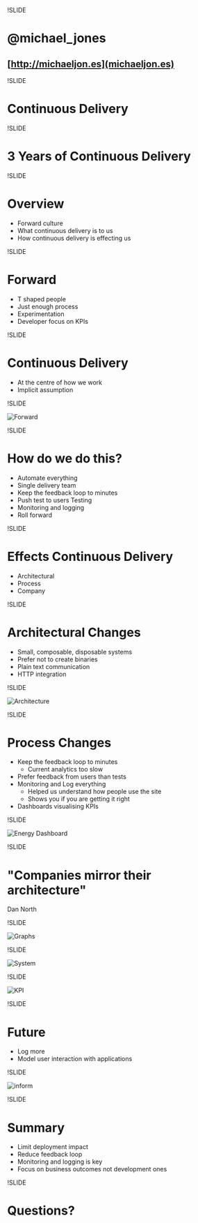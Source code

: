 !SLIDE

@michael_jones
==============
[http://michaeljon.es](michaeljon.es)
-------------------------------------

!SLIDE

Continuous Delivery
===================

!SLIDE

3 Years of Continuous Delivery
==============================
<!-- - or 3 years of Continuous Delivery without testing *

<small>* there is some testing</small> -->

!SLIDE

Overview
========
- Forward culture
- What continuous delivery is to us
- How continuous delivery is effecting us

!SLIDE

Forward
=================
- T shaped people
- Just enough process
- Experimentation
- Developer focus on KPIs


!SLIDE

Continuous Delivery
===================
- At the centre of how we work
- Implicit assumption

!SLIDE

![Forward](./images/forward_tech.png "Forward")

!SLIDE

How do we do this? 
==================
- Automate everything
- Single delivery team
- Keep the feedback loop to minutes
- Push test to users Testing
- Monitoring and logging
- Roll forward

!SLIDE

Effects Continuous Delivery
===========================
- Architectural
- Process
- Company

!SLIDE

Architectural Changes
=====================
- Small, composable, disposable systems
- Prefer not to create binaries
- Plain text communication
- HTTP integration

!SLIDE

![Architecture](./images/architecture.png "Architecture")

!SLIDE

Process Changes
===============
- Keep the feedback loop to minutes
  - Current analytics too slow
- Prefer feedback from users than tests
- Monitoring and Log everything
  - Helped us understand how people use the site
  - Shows you if you are getting it right
- Dashboards visualising KPIs 

!SLIDE

![Energy Dashboard](./images/energy_dashboard.png "Energy Dashboard")

!SLIDE

"Companies mirror their architecture" 
===================================
Dan North

!SLIDE

![Graphs](./images/photo_1.jpg "Graphs")

!SLIDE

![System](./images/photo_2.jpg "System")

!SLIDE

![KPI](./images/photo_3.jpg "KPI")

!SLIDE

Future
======
- Log more
- Model user interaction with applications

!SLIDE

![inform](./images/inform.png "inform")
    
!SLIDE

Summary
=======
- Limit deployment impact
- Reduce feedback loop
- Monitoring and logging is key
- Focus on business outcomes not development ones

!SLIDE

Questions?
==========


  

